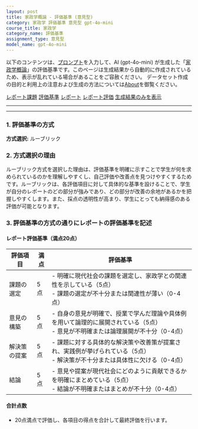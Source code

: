 ```yaml
---
layout: post
title: 家政学概論 - 評価基準 (意見型)
category: 家政学 評価基準 意見型 gpt-4o-mini
course_title: 家政学
category_name: 評価基準
assignment_type: 意見型
model_name: gpt-4o-mini
---
```


以下のコンテンツは、[プロンプト](https://github.com/takedatoshiyuki/synthetic_assignments/tree/main/generated/家政学/gpt-4o-mini/prompt_評価基準-意見型.md)を入力して、AI (gpt-4o-mini) が生成した「[家政学概論](/contents/家政学/)」の評価基準です。このページは生成結果から自動的に作成されているため、表示が乱れている場合があることをご容赦ください。
データセット作成の目的と利用上の注意および生成の方法については[About](/About)を御覧ください。

[レポート課題](../レポート課題-意見型)
[評価基準](../評価基準-意見型)
[レポート](../レポート-意見型)
[レポート評価](../レポート評価-意見型)
[生成結果のみを表示](https://github.com/takedatoshiyuki/synthetic_assignments/tree/main/generated/家政学/gpt-4o-mini/評価基準-意見型.md)
  

***
***
  
### 1. 評価基準の方式
**方式選択:** ルーブリック

### 2. 方式選択の理由
ルーブリック方式を選択した理由は、評価基準を明確に示すことで学生が何を求められているのかを理解しやすくし、自己評価や改善点を見つけやすくするためです。ルーブリックは、各評価項目に対して具体的な基準を設けることで、学生が自分のレポートのどの部分が強みであり、どの部分が改善の余地があるかを把握しやすくします。また、採点の透明性が高まり、学生にとっても納得感のある評価が可能となります。

### 3. 評価基準の方式の通りにレポートの評価基準を記述

#### レポート評価基準（満点20点）

| 評価項目               | 満点 | 評価基準                                                                                     |
|------------------------|------|----------------------------------------------------------------------------------------------|
| 課題の選定            | 5点  | - 明確に現代社会の課題を選定し、家政学との関連性を示している（5点）<br>- 課題の選定が不十分または関連性が薄い（0-4点） |
| 意見の構築            | 5点  | - 自身の意見が明確で、授業で学んだ理論や具体例を用いて論理的に展開されている（5点）<br>- 意見が不明確または論理展開が不十分（0-4点） |
| 解決策の提案          | 5点  | - 課題に対する具体的な解決策や改善策が提案され、実践例が挙げられている（5点）<br>- 解決策が不十分または具体性に欠ける（0-4点） |
| 結論                  | 5点  | - 意見や提案が現代社会にどのように貢献できるかを明確にまとめている（5点）<br>- 結論が不明確またはまとめが不十分（0-4点） |

#### 合計点数
- 20点満点で評価し、各項目の得点を合計して最終評価を行います。
